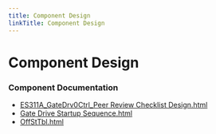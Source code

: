 ```yaml
---
title: Component Design
linkTitle: Component Design
---
```


# Component Design
### Component Documentation

- [ES311A_GateDrv0Ctrl_Peer Review Checklist Design.html](Doc/ES311A_GateDrv0Ctrl_Peer%20Review%20Checklist%20Design.html)
- [Gate Drive Startup Sequence.html](Doc/Gate%20Drive%20Startup%20Sequence.html)
- [OffStTbl.html](Doc/OffStTbl.html)

